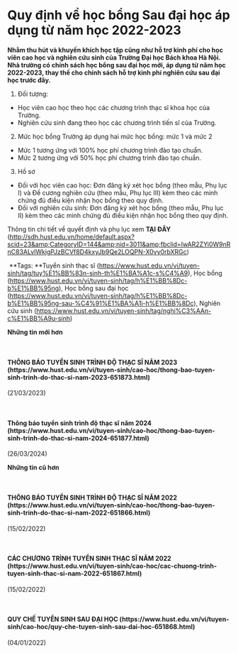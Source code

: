 # Quy định về học bổng Sau đại học áp dụng từ năm học 2022-2023

**Nhằm thu hút và khuyến khích học tập cũng như hỗ trợ kinh phí cho học viên cao học và nghiên cứu sinh của Trường Đại học Bách khoa Hà Nội. Nhà trường có chính sách học bổng sau đại học mới, áp dụng từ năm học 2022-2023, thay thế cho chính sách hỗ trợ kinh phí nghiên cứu sau đại học trước đây.**
1. Đối tượng:
- Học viên cao học theo học các chương trình thạc sĩ khoa học của Trường.
- Nghiên cứu sinh đang theo học các chương trình tiến sĩ của Trường.
2. Mức học bổng
Trường áp dụng hai mức học bổng: mức 1 và mức 2
- Mức 1 tương ứng với 100% học phí chương trình đào tạo chuẩn.
- Mức 2 tương ứng với 50% học phí chương trình đào tạo chuẩn.
3. Hồ sơ
- Đối với học viên cao học: Đơn đăng ký xét học bổng (theo mẫu, Phụ lục I) và Đề cương nghiên cứu (theo mẫu, Phụ lục III) kèm theo các minh chứng đủ điều kiện nhận học bổng theo quy định.
- Đối với nghiên cứu sinh: Đơn đăng ký xét học bổng (theo mẫu, Phụ lục II) kèm theo các minh chứng đủ điều kiện nhận học bổng theo quy định.

Thông tin chi tiết về quyết định và phụ lục xem **TẠI ĐÂY** (http://sdh.hust.edu.vn/home/default.aspx?scid=23&amp;CategoryID=144&amp;nid=3011&amp;fbclid=IwAR2ZYi0W9nRnC83ALvlWkjgPJzBCVf8D4kxyJb9Qe2LOQPN-X0vy0rbXRGc)

 **Tags: **Tuyển sinh thạc sĩ (https://www.hust.edu.vn/vi/tuyen-sinh/tag/tuy%E1%BB%83n-sinh-th%E1%BA%A1c-s%C4%A9), Học bổng (https://www.hust.edu.vn/vi/tuyen-sinh/tag/h%E1%BB%8Dc-b%E1%BB%95ng), Học bổng sau đại học (https://www.hust.edu.vn/vi/tuyen-sinh/tag/h%E1%BB%8Dc-b%E1%BB%95ng-sau-%C4%91%E1%BA%A1i-h%E1%BB%8Dc), Nghiên cứu sinh (https://www.hust.edu.vn/vi/tuyen-sinh/tag/nghi%C3%AAn-c%E1%BB%A9u-sinh)

**Những tin mới hơn**

 
<h4>THÔNG BÁO TUYỂN SINH TRÌNH ĐỘ THẠC SĨ NĂM 2023 (https://www.hust.edu.vn/vi/tuyen-sinh/cao-hoc/thong-bao-tuyen-sinh-trinh-do-thac-si-nam-2023-651873.html)</h4>
(21/03/2023)

 
<h4>Thông báo tuyển sinh trình độ thạc sĩ năm 2024 (https://www.hust.edu.vn/vi/tuyen-sinh/cao-hoc/thong-bao-tuyen-sinh-trinh-do-thac-si-nam-2024-651877.html)</h4>
(26/03/2024)

**Những tin cũ hơn**

 
<h4>THÔNG BÁO TUYỂN SINH TRÌNH ĐỘ THẠC SĨ NĂM 2022 (https://www.hust.edu.vn/vi/tuyen-sinh/cao-hoc/thong-bao-tuyen-sinh-trinh-do-thac-si-nam-2022-651866.html)</h4>
(15/02/2022)

 
<h4>CÁC CHƯƠNG TRÌNH TUYỂN SINH THẠC SĨ NĂM 2022 (https://www.hust.edu.vn/vi/tuyen-sinh/cao-hoc/cac-chuong-trinh-tuyen-sinh-thac-si-nam-2022-651867.html)</h4>
(15/02/2022)

 
<h4>QUY CHẾ TUYỂN SINH SAU ĐẠI HỌC (https://www.hust.edu.vn/vi/tuyen-sinh/cao-hoc/quy-che-tuyen-sinh-sau-dai-hoc-651868.html)</h4>
(04/01/2022)